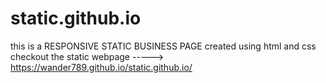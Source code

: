 # static.github.io
this is a RESPONSIVE STATIC BUSINESS PAGE created using html and css
checkout the static webpage -----> https://wander789.github.io/static.github.io/
